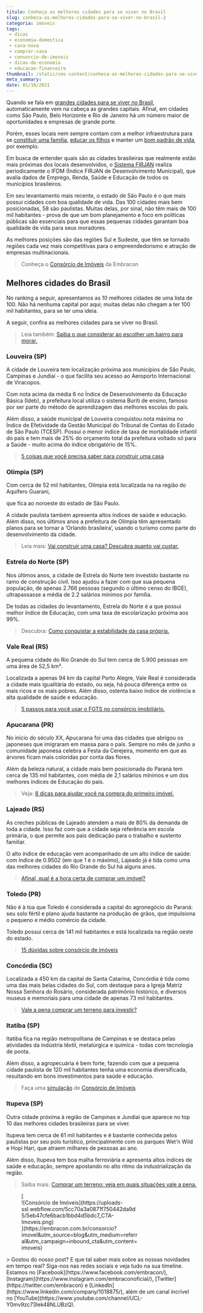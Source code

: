 ```yaml
---
titulo: Conheça as melhores cidades para se viver no Brasil
slug: conheca-as-melhores-cidades-para-se-viver-no-brasil-2
categoria: imoveis
tags:
 - dicas
 - economia-domestica
 - casa-nova
 - comprar-casa
 - consorcio-de-imoveis
 - dicas-de-economia
 - educacao-financeira
thumbnail: /static/cms-content/conheca-as-melhores-cidades-para-se-viver-no-brasil-2.png
meta_summary: 
date: 01/10/2021
---
```

Quando se fala em [grandes cidades para se viver no Brasil](https://www.embracon.com.br/blog/conheca-as-melhores-cidades-para-se-viver-no-brasil), automaticamente vem na cabeça as grandes capitais. Afinal, em cidades como São Paulo, Belo Horizonte e Rio de Janeiro há um número maior de oportunidades e empresas de grande porte.

Porém, esses locais nem sempre contam com a melhor infraestrutura para se [constituir uma família](https://www.embracon.com.br/blog/aprenda-como-montar-um-orcamento-familiar-em-5-passos), [educar os filhos](https://www.embracon.com.br/blog/tire-as-suas-duvidas-sobre-o-consorcio-de-educacao-embracon) e manter um [bom padrão de vida](https://www.embracon.com.br/blog/e-possivel-aumentar-o-patrimonio-saiba-aqui), por exemplo.

Em busca de entender quais são as cidades brasileiras que realmente estão mais próximas dos locais desenvolvidos, o [Sistema FIRJAN](https://www.firjan.com.br/pagina-inicial.htm) realiza periodicamente o IFDM (Índice FIRJAN de Desenvolvimento Municipal), que avalia dados de Emprego, Renda, Saúde e Educação de todos os municípios brasileiros.

Em seu levantamento mais recente, o estado de São Paulo é o que mais possui cidades com boa qualidade de vida. Das 100 cidades mais bem posicionadas, 58 são paulistas. Muitas delas, por sinal, não têm mais de 100 mil habitantes - prova de que um bom planejamento e foco em políticas públicas são essenciais para que essas pequenas cidades garantam boa qualidade de vida para seus moradores.

As melhores posições são das regiões Sul e Sudeste, que têm se tornado regiões cada vez mais competitivas para o empreendedorismo e atração de empresas multinacionais.

> Conheça o [Consórcio de Imóveis](https://www.embracon.com.br/consorcio-de-imoveis) da Embracon

Melhores cidades do Brasil
--------------------------

No ranking a seguir, apresentamos as 10 melhores cidades de uma lista de 100. Não há nenhuma capital por aqui; muitas delas não chegam a ter 100 mil habitantes, para se ter uma ideia.

A seguir, confira as melhores cidades para se viver no Brasil.

> Leia também: [Saiba o que considerar ao escolher um bairro para morar.](https://www.embracon.com.br/blog/saiba-o-que-considerar-ao-escolher-um-bairro-para-morar)

### Louveira (SP)

A cidade de Louveira tem localização próxima aos municípios de São Paulo, Campinas e Jundiaí - o que facilita seu acesso ao Aeroporto Internacional de Viracopos.

Com nota acima da média 6 no Índice de Desenvolvimento da Educação Básica (Ideb), a prefeitura local utiliza o sistema Buriti de ensino, famoso por ser parte do método de aprendizagem das melhores escolas do país.

Além disso, a saúde municipal de Louveira conquistou nota máxima no Índice de Efetividade da Gestão Municipal do Tribunal de Contas do Estado de São Paulo (TCESP). Possui o menor índice de taxa de mortalidade infantil do país e tem mais de 25% do orçamento total da prefeitura voltado só para a Saúde - muito acima do índice obrigatório de 15%.

> [5 coisas que você precisa saber para construir uma casa](https://www.embracon.com.br/blog/5-coisas-que-voce-precisa-saber-para-construir-uma-casa)

### Olímpia (SP)

Com cerca de 52 mil habitantes, Olímpia está localizada na na região do Aquífero Guarani,

que fica ao noroeste do estado de São Paulo.

A cidade paulista também apresenta altos índices de saúde e educação. Além disso, nos últimos anos a prefeitura de Olímpia têm apresentado planos para se tornar a ‘Orlando brasileira’, usando o turismo como parte do desenvolvimento da cidade.

> Leia mais: [Vai construir uma casa? Descubra quanto vai custar.](https://www.embracon.com.br/blog/vai-construir-uma-casa-descubra-quanto-vai-custar)

### Estrela do Norte (SP)

Nos últimos anos, a cidade de Estrela do Norte tem investido bastante no ramo de construção civil. Isso ajudou a fazer com que sua pequena população, de apenas 2.766 pessoas (segundo o último censo do IBGE), ultrapassasse a média de 2.2 salários mínimos por família.

De todas as cidades do levantamento, Estrela do Norte é a que possui melhor índice de Educação, com uma taxa de escolarização próxima aos 99%.

> Descubra: [Como conquistar a estabilidade da casa própria.](https://www.embracon.com.br/blog/como-conquistar-a-estabilidade-da-casa-propria)

### Vale Real (RS)

A pequena cidade do Rio Grande do Sul tem cerca de 5.900 pessoas em uma área de 52,5 km².

Localizada a apenas 94 km da capital Porto Alegre, Vale Real é considerada a cidade mais igualitária do estado, ou seja, há pouca diferença entre os mais ricos e os mais pobres. Além disso, ostenta baixo índice de violência e alta qualidade de saúde e educação.

> [5 passos para você usar o FGTS no consórcio imobiliário.](https://www.embracon.com.br/blog/5-passos-para-voce-usar-o-fgts-no-consorcio-imobiliario)

### Apucarana (PR)

No início do século XX, Apucarana foi uma das cidades que abrigou os japoneses que imigraram em massa para o país. Sempre no mês de junho a comunidade japonesa celebra a Festa da Cerejeira, momento em que as árvores ficam mais coloridas por conta das flores.

Além da beleza natural, a cidade mais bem posicionada do Paraná tem cerca de 135 mil habitantes, com média de 2,1 salários mínimos e um dos melhores índices de Educação do país.

> Veja: [8 dicas para ajudar você na compra do primeiro imóvel.](https://www.embracon.com.br/blog/8-dicas-compra-primeiro-imovel)

### Lajeado (RS)

As creches públicas de Lajeado atendem a mais de 80% da demanda de toda a cidade. Isso faz com que a cidade seja referência em escola primária, o que permite aos pais dedicação para o trabalho e sustento familiar.

O alto índice de educação vem acompanhado de um alto índice de saúde: com índice de 0.9502 (em que 1 é o máximo), Lajeado já é tida como uma das melhores cidades do Rio Grande do Sul há alguns anos.

> [Afinal, qual é a hora certa de comprar um imóvel?](https://www.embracon.com.br/blog/hora-certa-comprar-imovel)

### Toledo (PR)

Não é à toa que Toledo é considerada a capital do agronegócio do Paraná: seu solo fértil e plano ajuda bastante na produção de grãos, que impulsiona o pequeno e médio comércio da cidade.

Toledo possui cerca de 141 mil habitantes e está localizada na região oeste do estado.

> [15 dúvidas sobre consórcio de imóveis](https://www.embracon.com.br/blog/15-duvidas-sobre-consorcio-de-imoveis)

### Concórdia (SC)

Localizada a 450 km da capital de Santa Catarina, Concórdia é tida como uma das mais belas cidades do Sul, com destaque para a Igreja Matriz Nossa Senhora do Rosário, considerada patrimônio histórico, e diversos museus e memoriais para uma cidade de apenas 73 mil habitantes.

> [Vale a pena comprar um terreno para investir?](https://www.embracon.com.br/blog/vale-a-pena-comprar-um-terreno-para-investir)

### Itatiba (SP)

Itatiba fica na região metropolitana de Campinas e se destaca pelas atividades da indústria têxtil, metalúrgica e química - todas com tecnologia de ponta.

Além disso, a agropecuária é bem forte, fazendo com que a pequena cidade paulista de 120 mil habitantes tenha uma economia diversificada, resultando em bons investimentos para saúde e educação.

> Faça uma <a href="">simulação</a> de [Consórcio de Imóveis](https://www.embracon.com.br/consorcio-de-imoveis)

### Itupeva (SP)

Outra cidade próxima à região de Campinas e Jundiaí que aparece no top 10 das melhores cidades brasileiras para se viver.

Itupeva tem cerca de 61 mil habitantes e é bastante conhecida pelos paulistas por seu polo turístico, principalmente com os parques Wet’n Wild e Hopi Hari, que atraem milhares de pessoas ao ano.

Além disso, Itupeva tem boa malha ferroviária e apresenta altos índices de saúde e educação, sempre apostando no alto ritmo da industrialização da região.

> Saiba mais: [Comprar um terreno: veja em quais situações vale a pena.](https://www.embracon.com.br/blog/comprar-um-terreno-veja-em-quais-situacoes-vale-a-pena)

<figure class="w-richtext-figure-type-image w-richtext-align-center" style="max-width:310px">[<div>![Consórcio de Imóveis](https://uploads-ssl.webflow.com/5cc70a3a0871f750442da9d5/5eb47cfe6bacb1bbd4d5bdc7_CTA-Imoveis.png)</div>](https://embracon.com.br/consorcio?imovel&utm_source=blog&utm_medium=referral&utm_campaign=inbound_cta&utm_content=imoveis)</figure>> Gostou do nosso post? E que tal saber mais sobre as nossas novidades em tempo real? Siga-nos nas redes sociais e veja tudo na sua timeline. Estamos no [Facebook](https://www.facebook.com/embracon/), [Instagram](https://www.instagram.com/embraconoficial/), [Twitter](https://twitter.com/embracon) e [LinkedIn](https://www.linkedin.com/company/1018875/), além de um canal incrível no [YouTube](https://www.youtube.com/channel/UCL-Y0mv9zc73Iek48NLUBzQ).
